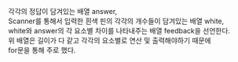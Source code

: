 각각의 정답이 담겨있는 배열 answer, \
Scanner를 통해서 입력한 흰색 핀의 각각의 개수들이 담겨있는 배열 white,\
white와 answer의 각 요소별 차이를 나타내주는 배열 feedback을 선언한다.\
위 배열은 길이가 다 같고 각각의 요소별로 연산 및 출력해야하기 때문에\
for문을 통해 주로 했다.
